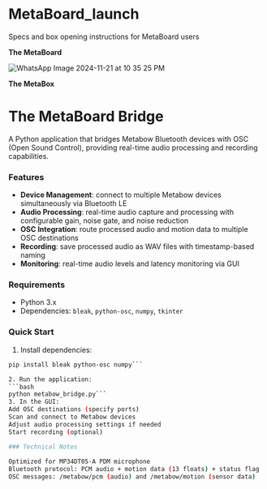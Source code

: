 # MetaBoard_launch
Specs and box opening instructions for MetaBoard users


**The MetaBoard**

![WhatsApp Image 2024-11-21 at 10 35 25 PM](https://github.com/user-attachments/assets/1c10d5c2-fe00-4740-94f0-c228e55fa3ba)


**The MetaBox**

# The MetaBoard Bridge

A Python application that bridges Metabow Bluetooth devices with OSC (Open Sound Control), providing real-time audio processing and recording capabilities.

###  Features

- **Device Management**: connect to multiple Metabow devices simultaneously via Bluetooth LE
- **Audio Processing**: real-time audio capture and processing with configurable gain, noise gate, and noise reduction
- **OSC Integration**: route processed audio and motion data to multiple OSC destinations
- **Recording**: save processed audio as WAV files with timestamp-based naming
- **Monitoring**: real-time audio levels and latency monitoring via GUI

### Requirements

- Python 3.x
- Dependencies: `bleak`, `python-osc`, `numpy`, `tkinter`

### Quick Start

1. Install dependencies:

```bash
pip install bleak python-osc numpy```

2. Run the application:
```bash
python metabow_bridge.py```
3. In the GUI:
Add OSC destinations (specify ports)
Scan and connect to Metabow devices
Adjust audio processing settings if needed
Start recording (optional)

### Technical Notes 
 
Optimized for MP34DT05-A PDM microphone
Bluetooth protocol: PCM audio + motion data (13 floats) + status flag
OSC messages: /metabow/pcm (audio) and /metabow/motion (sensor data)


